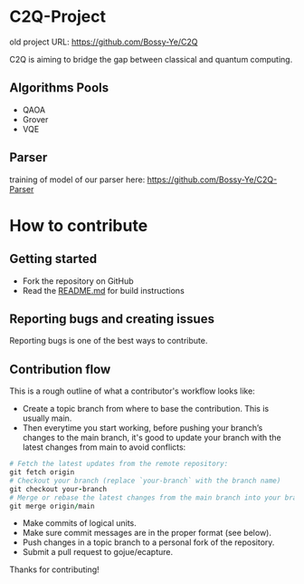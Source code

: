 # C2Q-Project
old project URL: https://github.com/Bossy-Ye/C2Q

C2Q is aiming to bridge the gap between classical and quantum computing.

## Algorithms Pools
- QAOA
- Grover
- VQE
## Parser
training of model of our parser here: https://github.com/Bossy-Ye/C2Q-Parser

# How to contribute

## Getting started

- Fork the repository on GitHub
- Read the [README.md](./README.md) for build instructions

## Reporting bugs and creating issues

Reporting bugs is one of the best ways to contribute. 

## Contribution flow

This is a rough outline of what a contributor's workflow looks like:

- Create a topic branch from where to base the contribution. This is usually main.
- Then everytime you start working, before pushing your branch’s changes to the main branch, it's good to update your branch with the latest changes from main to avoid conflicts:
```rb
# Fetch the latest updates from the remote repository:
git fetch origin
# Checkout your branch (replace `your-branch` with the branch name)
git checkout your-branch
# Merge or rebase the latest changes from the main branch into your branch
git merge origin/main
```
- Make commits of logical units.
- Make sure commit messages are in the proper format (see below).
- Push changes in a topic branch to a personal fork of the repository.
- Submit a pull request to gojue/ecapture.

[//]: # (- The PR must receive a LGTM from two maintainers found in the MAINTAINERS file.)

Thanks for contributing!
